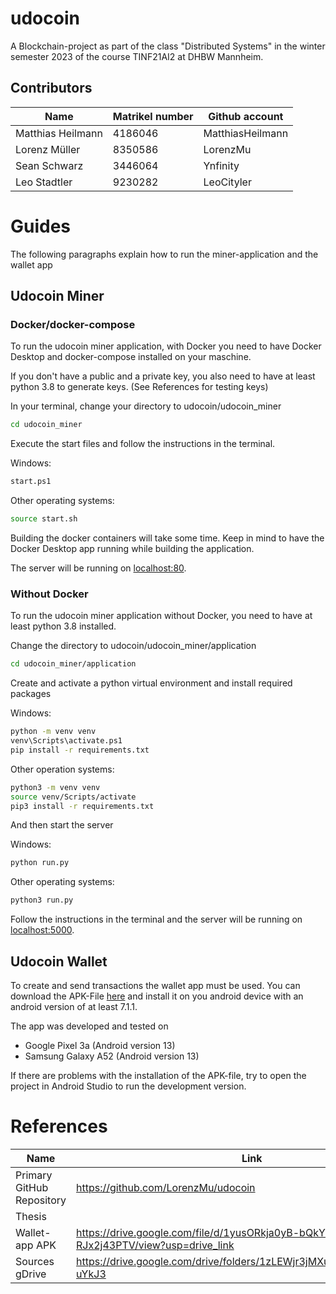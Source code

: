 # udocoin

A Blockchain-project as part of the class "Distributed Systems" in the winter semester 2023 of the course TINF21AI2 at DHBW Mannheim.

## Contributors

| Name | Matrikel number | Github account |
| --- | --- | --- |
| Matthias Heilmann | 4186046 | MatthiasHeilmann |
| Lorenz Müller | 8350586 | LorenzMu |
| Sean Schwarz | 3446064 | Ynfinity |
| Leo Stadtler | 9230282 | LeoCityler |

# Guides

The following paragraphs explain how to run the miner-application and the wallet app

## Udocoin Miner

### Docker/docker-compose

To run the udocoin miner application, with Docker you need to have Docker Desktop and docker-compose installed on your maschine. 

If you don't have a public and a private key, you also need to have at least python 3.8 to generate keys. (See References for testing keys)

In your terminal, change your directory to udocoin/udocoin_miner

```sh
cd udocoin_miner
```

Execute the start files and follow the instructions in the terminal.

Windows:
```sh
start.ps1
```

Other operating systems:
```sh
source start.sh
```

Building the docker containers will take some time. Keep in mind to have the Docker Desktop app running while building the application.

The server will be running on [localhost:80](http://localhost).

### Without Docker

To run the udocoin miner application without Docker, you need to have at least python 3.8 installed.

Change the directory to udocoin/udocoin_miner/application

```sh
cd udocoin_miner/application
```

Create and activate a python virtual environment and install required packages

Windows:

```sh
python -m venv venv
venv\Scripts\activate.ps1
pip install -r requirements.txt
```

Other operation systems:

```sh
python3 -m venv venv
source venv/Scripts/activate
pip3 install -r requirements.txt
```

And then start the server

Windows:

```sh
python run.py
```

Other operating systems:

```sh
python3 run.py
```

Follow the instructions in the terminal and the server will be running on [localhost:5000](http://localhost:5000).

## Udocoin Wallet

To create and send transactions the wallet app must be used. You can download the APK-File [here](https://drive.google.com/file/d/1yusORkja0yB-bQkYlmvke-RJx2j43PTV/view?usp=drive_link) and install it on you android device with an android version of at least 7.1.1.

The app was developed and tested on 

* Google Pixel 3a (Android version 13)
* Samsung Galaxy A52 (Android version 13)

If there are problems with the installation of the APK-file, try to open the project in Android Studio to run the development version.

# References

| Name | Link |
| --- | --- |
| Primary GitHub Repository | https://github.com/LorenzMu/udocoin |
| Thesis |  |
| Wallet-app APK | https://drive.google.com/file/d/1yusORkja0yB-bQkYlmvke-RJx2j43PTV/view?usp=drive_link |
| Sources gDrive | https://drive.google.com/drive/folders/1zLEWjr3jMXuw4lIt8uKNWesUSG-uYkJ3 |
